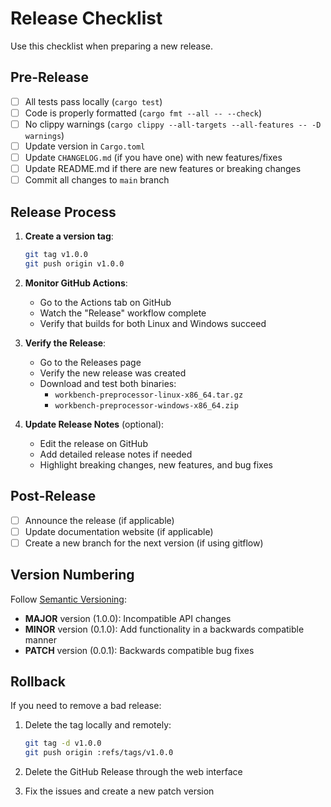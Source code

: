 # Release Checklist

Use this checklist when preparing a new release.

## Pre-Release

- [ ] All tests pass locally (`cargo test`)
- [ ] Code is properly formatted (`cargo fmt --all -- --check`)
- [ ] No clippy warnings (`cargo clippy --all-targets --all-features -- -D warnings`)
- [ ] Update version in `Cargo.toml`
- [ ] Update `CHANGELOG.md` (if you have one) with new features/fixes
- [ ] Update README.md if there are new features or breaking changes
- [ ] Commit all changes to `main` branch

## Release Process

1. **Create a version tag**:
   ```bash
   git tag v1.0.0
   git push origin v1.0.0
   ```

2. **Monitor GitHub Actions**:
   - Go to the Actions tab on GitHub
   - Watch the "Release" workflow complete
   - Verify that builds for both Linux and Windows succeed

3. **Verify the Release**:
   - Go to the Releases page
   - Verify the new release was created
   - Download and test both binaries:
     - `workbench-preprocessor-linux-x86_64.tar.gz`
     - `workbench-preprocessor-windows-x86_64.zip`

4. **Update Release Notes** (optional):
   - Edit the release on GitHub
   - Add detailed release notes if needed
   - Highlight breaking changes, new features, and bug fixes

## Post-Release

- [ ] Announce the release (if applicable)
- [ ] Update documentation website (if applicable)
- [ ] Create a new branch for the next version (if using gitflow)

## Version Numbering

Follow [Semantic Versioning](https://semver.org/):

- **MAJOR** version (1.0.0): Incompatible API changes
- **MINOR** version (0.1.0): Add functionality in a backwards compatible manner  
- **PATCH** version (0.0.1): Backwards compatible bug fixes

## Rollback

If you need to remove a bad release:

1. Delete the tag locally and remotely:
   ```bash
   git tag -d v1.0.0
   git push origin :refs/tags/v1.0.0
   ```

2. Delete the GitHub Release through the web interface

3. Fix the issues and create a new patch version
